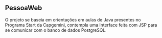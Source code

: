 ## PessoaWeb
O projeto se baseia em orientações em aulas de Java presentes no Programa Start da Capgemini, contempla uma Interface feita com JSP para se comunicar com o banco de dados PostgreSQL.